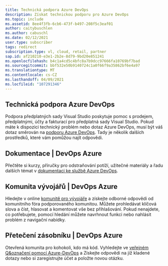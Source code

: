 ```yaml
---
title: Technická podpora Azure DevOps
description: Získat technickou podporu pro Azure DevOps
ms.topic: include
ms.assetid: 8ee4f3fb-6cb6-473f-b497-208f5c3eaf01
author: caitybuschlen
ms.author: cabuschl
ms.date: 02/12/2021
user.type: subscriber
tags: redirect
subscription.type: vl, cloud, retail, partner
sap.id: af210210-e3e1-2b2e-8d79-9bd20e851241
ms.openlocfilehash: b4c1a4cd5c4bfc8a7b9dcc97666fa10769bf7bad
ms.sourcegitcommit: bbf532e50b9140724c1a0f66f9a35862bf6e4a97
ms.translationtype: MT
ms.contentlocale: cs-CZ
ms.lasthandoff: 04/09/2021
ms.locfileid: "107291346"
---
```

## <a name="azure-devops-technical-support"></a>Technická podpora Azure DevOps  

Podpora předplatných sady Visual Studio poskytuje pomoc s prodejem, předplatnými, účty a fakturací pro předplatná sady Visual Studio. Pokud máte k dispozici technický problém nebo dotaz Azure DevOps, musí být váš dotaz směrován na [podporu Azure DevOps](https://azure.microsoft.com/support/devops/). Tady je několik dalších prostředků, které vám pomůžou najít odpovědi.

## <a name="documentation--azure-devops"></a>Dokumentace | DevOps Azure 

Přečtěte si kurzy, příručky pro odstraňování potíží, užitečné materiály a řadu dalších témat v [dokumentaci ke službě Azure DevOps](https://docs.microsoft.com/azure/devops/?view=azure-devops&preserve-view=true).

## <a name="developer-community--azure-devops"></a>Komunita vývojářů | DevOps Azure

Hledejte v online [komunitě pro vývojáře](https://developercommunity.visualstudio.com/spaces/21/index.html) a získejte odborné odpovědi od komunitního fóra podporovaného komunitou. Můžete prohledávat klíčová slova a číst, hlasovat a komentovat vše bez přihlašování. Pokud nenajdete, co potřebujete, pomocí hledání můžete navrhnout funkci nebo nahlásit problém z navigační nabídky. 

## <a name="stack-overflow--azure-devops"></a>Přetečení zásobníku | DevOps Azure

Otevřená komunita pro kohokoli, kdo má kód. Vyhledejte ve [veřejném Q&označení pomocí Azure-DevOps](https://stackoverflow.com/questions/tagged/azure-devops?tab=Newest) a Získejte odpovědi na již kladené dotazy nebo si zaregistrujte účet a položte novou otázku. 
